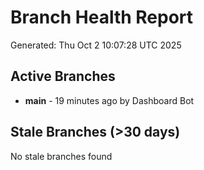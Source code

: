 # Branch Health Report
Generated: Thu Oct  2 10:07:28 UTC 2025

## Active Branches
- **main** - 19 minutes ago by Dashboard Bot

## Stale Branches (>30 days)
No stale branches found
